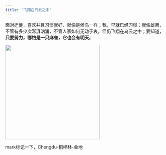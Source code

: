 ```yaml
---
title: '飞翔在乌云之中'
---
```

 
面对迁徙，喜欢并且习惯就好，就像是候鸟一样；我，早就已经习惯；就像雄鹰，不管有多少次澎湃汹涌，不管人家如何无动于衷，但仍飞翔在乌云之中；要知道，__只要努力，哪怕是一只麻雀，它也会有明天__。

<img src="https://gitee.com/helloyuzz/sharepic/raw/master/%E5%BE%AE%E4%BF%A1%E5%9B%BE%E7%89%87_20200616134706.jpg" width="300px">


mark标记一下，Chengdu-桐梓林-金地